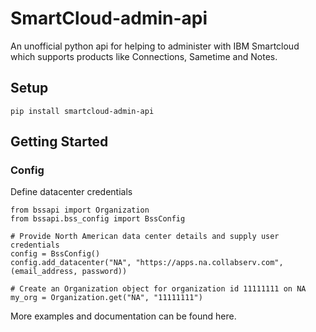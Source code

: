 # SmartCloud-admin-api

An unofficial python api for helping to administer with IBM Smartcloud
which supports products like Connections, Sametime and Notes.

## Setup
    pip install smartcloud-admin-api


## Getting Started

### Config
Define datacenter credentials 

    from bssapi import Organization
    from bssapi.bss_config import BssConfig

    # Provide North American data center details and supply user credentials
    config = BssConfig()
    config.add_datacenter("NA", "https://apps.na.collabserv.com", (email_address, password))

    # Create an Organization object for organization id 11111111 on NA
    my_org = Organization.get("NA", "11111111")

More examples and documentation can be found here.